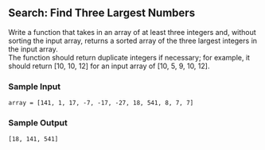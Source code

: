 ## Search: Find Three Largest Numbers


Write a function that takes in an array of at least three integers and,
without sorting the input array, returns a sorted array of the three largest
integers in the input array.
\
The function should return duplicate integers if necessary; for example, it
should return <span>[10, 10, 12]</span> for an input array of
<span>[10, 5, 9, 10, 12]</span>.

### Sample Input

```
array = [141, 1, 17, -7, -17, -27, 18, 541, 8, 7, 7]
```

### Sample Output

```
[18, 141, 541]
```
